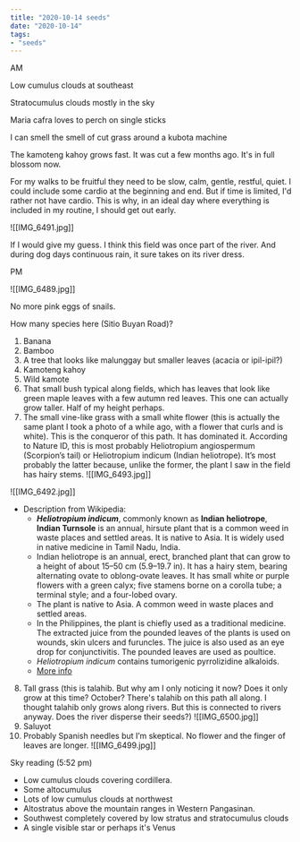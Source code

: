 ```yaml
---
title: "2020-10-14 seeds"
date: "2020-10-14"
tags:
- "seeds"
---
```


AM

Low cumulus clouds at southeast

Stratocumulus clouds mostly in the sky

Maria cafra loves to perch on single sticks

I can smell the smell of cut grass around a kubota machine

The kamoteng kahoy grows fast. It was cut a few months ago. It's in full blossom now.

For my walks to be fruitful they need to be slow, calm, gentle, restful, quiet. I could include some cardio at the beginning and end. But if time is limited, I'd rather not have cardio. This is why, in an ideal day where everything is included in my routine, I should get out early.

![[IMG_6491.jpg]]

If I would give my guess. I think this field was once part of the river. And during dog days continuous rain, it sure takes on its river dress.

PM

![[IMG_6489.jpg]]

No more pink eggs of snails.

How many species here (Sitio Buyan Road)?

1. Banana
2. Bamboo
3. A tree that looks like malunggay but smaller leaves (acacia or ipil-ipil?)
4. Kamoteng kahoy
5. Wild kamote
6. That small bush typical along fields, which has leaves that look like green maple leaves with a few autumn red leaves. This one can actually grow taller. Half of my height perhaps.
7. The small vine-like grass with a small white flower (this is actually the same plant I took a photo of a while ago, with a flower that curls and is white). This is the conqueror of this path. It has dominated it. According to Nature ID, this is most probably Heliotropium angiospermum (Scorpion’s tail) or Heliotropium indicum (Indian heliotrope). It’s most probably the latter because, unlike the former, the plant I saw in the field has hairy stems.
![[IMG_6493.jpg]]

![[IMG_6492.jpg]]
   - Description from Wikipedia:
      - ***Heliotropium indicum***, commonly known as **Indian heliotrope**, **Indian Turnsole** is an annual, hirsute plant that is a common weed in waste places and settled areas. It is native to Asia. It is widely used in native medicine in Tamil Nadu, India.
      - Indian heliotrope is an annual, erect, branched plant that can grow to a height of about 15–50 cm (5.9–19.7 in). It has a hairy stem, bearing alternating ovate to oblong-ovate leaves. It has small white or purple flowers with a green calyx; five stamens borne on a corolla tube; a terminal style; and a four-lobed ovary.
      - The plant is native to Asia. A common weed in waste places and settled areas.
      - In the Philippines, the plant is chiefly used as a traditional medicine. The extracted juice from the pounded leaves of the plants is used on wounds, skin ulcers and furuncles. The juice is also used as an eye drop for conjunctivitis. The pounded leaves are used as poultice.
      - *Heliotropium indicum* contains tumorigenic pyrrolizidine alkaloids.
      - [More info](evernote:///view/104296057/s545/a35148dc-69cb-4418-90cf-6771961181fe/a35148dc-69cb-4418-90cf-6771961181fe/)
8. Tall grass (this is talahib. But why am I only noticing it now? Does it only grow at this time? October? There's talahib on this path all along. I thought talahib only grows along rivers. But this is connected to rivers anyway. Does the river disperse their seeds?)
![[IMG_6500.jpg]]
9. Saluyot
10. Probably Spanish needles but I’m skeptical. No flower and the finger of leaves are longer.
![[IMG_6499.jpg]]

Sky reading (5:52 pm)

- Low cumulus clouds covering cordillera.
- Some altocumulus
- Lots of low cumulus clouds at northwest
- Altostratus above the mountain ranges in Western Pangasinan.
- Southwest completely covered by low stratus and stratocumulus clouds
- A single visible star or perhaps it's Venus